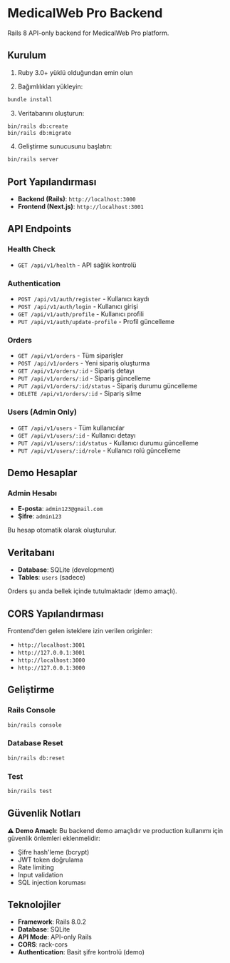 # MedicalWeb Pro Backend

Rails 8 API-only backend for MedicalWeb Pro platform.

## Kurulum

1. Ruby 3.0+ yüklü olduğundan emin olun

2. Bağımlılıkları yükleyin:
```bash
bundle install
```

3. Veritabanını oluşturun:
```bash
bin/rails db:create
bin/rails db:migrate
```

4. Geliştirme sunucusunu başlatın:
```bash
bin/rails server
```

## Port Yapılandırması

- **Backend (Rails)**: `http://localhost:3000`
- **Frontend (Next.js)**: `http://localhost:3001`

## API Endpoints

### Health Check
- `GET /api/v1/health` - API sağlık kontrolü

### Authentication
- `POST /api/v1/auth/register` - Kullanıcı kaydı
- `POST /api/v1/auth/login` - Kullanıcı girişi
- `GET /api/v1/auth/profile` - Kullanıcı profili
- `PUT /api/v1/auth/update-profile` - Profil güncelleme

### Orders
- `GET /api/v1/orders` - Tüm siparişler
- `POST /api/v1/orders` - Yeni sipariş oluşturma
- `GET /api/v1/orders/:id` - Sipariş detayı
- `PUT /api/v1/orders/:id` - Sipariş güncelleme
- `PUT /api/v1/orders/:id/status` - Sipariş durumu güncelleme
- `DELETE /api/v1/orders/:id` - Sipariş silme

### Users (Admin Only)
- `GET /api/v1/users` - Tüm kullanıcılar
- `GET /api/v1/users/:id` - Kullanıcı detayı
- `PUT /api/v1/users/:id/status` - Kullanıcı durumu güncelleme
- `PUT /api/v1/users/:id/role` - Kullanıcı rolü güncelleme

## Demo Hesaplar

### Admin Hesabı
- **E-posta**: `admin123@gmail.com`
- **Şifre**: `admin123`

Bu hesap otomatik olarak oluşturulur.

## Veritabanı

- **Database**: SQLite (development)
- **Tables**: `users` (sadece)

Orders şu anda bellek içinde tutulmaktadır (demo amaçlı).

## CORS Yapılandırması

Frontend'den gelen isteklere izin verilen originler:
- `http://localhost:3001`
- `http://127.0.0.1:3001`
- `http://localhost:3000`
- `http://127.0.0.1:3000`

## Geliştirme

### Rails Console
```bash
bin/rails console
```

### Database Reset
```bash
bin/rails db:reset
```

### Test
```bash
bin/rails test
```

## Güvenlik Notları

⚠️ **Demo Amaçlı**: Bu backend demo amaçlıdır ve production kullanımı için güvenlik önlemleri eklenmelidir:

- Şifre hash'leme (bcrypt)
- JWT token doğrulama
- Rate limiting
- Input validation
- SQL injection koruması

## Teknolojiler

- **Framework**: Rails 8.0.2
- **Database**: SQLite
- **API Mode**: API-only Rails
- **CORS**: rack-cors
- **Authentication**: Basit şifre kontrolü (demo)
